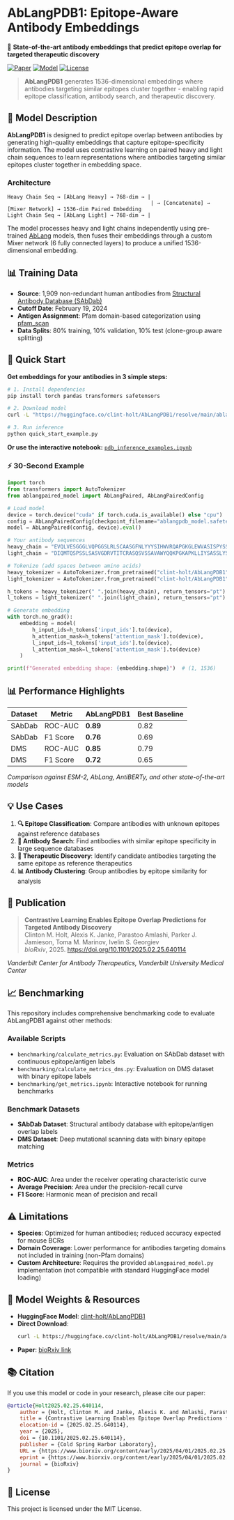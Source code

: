 # AbLangPDB1: Epitope-Aware Antibody Embeddings

🧬 **State-of-the-art antibody embeddings that predict epitope overlap for targeted therapeutic discovery**

[![Paper](https://img.shields.io/badge/Paper-bioRxiv-red)](https://doi.org/10.1101/2025.02.25.640114)
[![Model](https://img.shields.io/badge/🤗%20HuggingFace-Model-blue)](https://huggingface.co/clint-holt/AbLangPDB1)
[![License](https://img.shields.io/badge/License-MIT-green.svg)](LICENSE)

> **AbLangPDB1** generates 1536-dimensional embeddings where antibodies targeting similar epitopes cluster together - enabling rapid epitope classification, antibody search, and therapeutic discovery.

## 🔬 Model Description

**AbLangPDB1** is designed to predict epitope overlap between antibodies by generating high-quality embeddings that capture epitope-specificity information. The model uses contrastive learning on paired heavy and light chain sequences to learn representations where antibodies targeting similar epitopes cluster together in embedding space.

### Architecture

```
Heavy Chain Seq → [AbLang Heavy] → 768-dim → |
                                              | → [Concatenate] → [Mixer Network] → 1536-dim Paired Embedding
Light Chain Seq → [AbLang Light] → 768-dim → |
```

The model processes heavy and light chains independently using pre-trained [AbLang](https://huggingface.co/qilowoq/AbLang_heavy) models, then fuses their embeddings through a custom Mixer network (6 fully connected layers) to produce a unified 1536-dimensional embedding.


## 📊 Training Data

- **Source**: 1,909 non-redundant human antibodies from [Structural Antibody Database (SAbDab)](https://doi.org/10.1093/nar/gkt1043)
- **Cutoff Date**: February 19, 2024
- **Antigen Assignment**: Pfam domain-based categorization using [pfam_scan](https://github.com/aziele/pfam_scan)
- **Data Splits**: 80% training, 10% validation, 10% test (clone-group aware splitting)

## 🚀 Quick Start

**Get embeddings for your antibodies in 3 simple steps:**

```bash
# 1. Install dependencies
pip install torch pandas transformers safetensors

# 2. Download model
curl -L "https://huggingface.co/clint-holt/AbLangPDB1/resolve/main/ablangpdb_model.safetensors?download=true" -o ablangpdb_model.safetensors

# 3. Run inference
python quick_start_example.py
```

**Or use the interactive notebook:** [`pdb_inference_examples.ipynb`](pdb_inference_examples.ipynb)

### ⚡ 30-Second Example

```python
import torch
from transformers import AutoTokenizer
from ablangpaired_model import AbLangPaired, AbLangPairedConfig

# Load model
device = torch.device("cuda" if torch.cuda.is_available() else "cpu")
config = AbLangPairedConfig(checkpoint_filename="ablangpdb_model.safetensors")
model = AbLangPaired(config, device).eval()

# Your antibody sequences
heavy_chain = "EVQLVESGGGLVQPGGSLRLSCAASGFNLYYYSIHWVRQAPGKGLEWVASISPYSSSTSYADSVKGRFTISADTSKNTAYLQMNSLRAEDTAVYYCARGRWYRRALDYWGQGTLVTVSS"
light_chain = "DIQMTQSPSSLSASVGDRVTITCRASQSVSSAVAWYQQKPGKAPKLLIYSASSLYSGVPSRFSGSRSGTDFTLTISSLQPEDFATYYCQQYPYYSSLITFGQGTKVEIK"

# Tokenize (add spaces between amino acids)
heavy_tokenizer = AutoTokenizer.from_pretrained("clint-holt/AbLangPDB1", subfolder="heavy_tokenizer")
light_tokenizer = AutoTokenizer.from_pretrained("clint-holt/AbLangPDB1", subfolder="light_tokenizer")

h_tokens = heavy_tokenizer(" ".join(heavy_chain), return_tensors="pt")
l_tokens = light_tokenizer(" ".join(light_chain), return_tensors="pt")

# Generate embedding
with torch.no_grad():
    embedding = model(
        h_input_ids=h_tokens['input_ids'].to(device),
        h_attention_mask=h_tokens['attention_mask'].to(device),
        l_input_ids=l_tokens['input_ids'].to(device),
        l_attention_mask=l_tokens['attention_mask'].to(device)
    )

print(f"Generated embedding shape: {embedding.shape}")  # (1, 1536)
```

## 📊 Performance Highlights

| Dataset | Metric | AbLangPDB1 | Best Baseline |
|---------|--------|------------|---------------|
| SAbDab  | ROC-AUC | **0.89** | 0.82 |
| SAbDab  | F1 Score | **0.76** | 0.69 |
| DMS     | ROC-AUC | **0.85** | 0.79 |
| DMS     | F1 Score | **0.72** | 0.65 |

*Comparison against ESM-2, AbLang, AntiBERTy, and other state-of-the-art models*

## 💡 Use Cases

1. **🔍 Epitope Classification**: Compare antibodies with unknown epitopes against reference databases
2. **🔎 Antibody Search**: Find antibodies with similar epitope specificity in large sequence databases  
3. **💊 Therapeutic Discovery**: Identify candidate antibodies targeting the same epitope as reference therapeutics
4. **📊 Antibody Clustering**: Group antibodies by epitope similarity for analysis

## 📄 Publication

> **Contrastive Learning Enables Epitope Overlap Predictions for Targeted Antibody Discovery**  
> Clinton M. Holt, Alexis K. Janke, Parastoo Amlashi, Parker J. Jamieson, Toma M. Marinov, Ivelin S. Georgiev  
> *bioRxiv*, 2025. https://doi.org/10.1101/2025.02.25.640114

*Vanderbilt Center for Antibody Therapeutics, Vanderbilt University Medical Center*

## 📈 Benchmarking

This repository includes comprehensive benchmarking code to evaluate AbLangPDB1 against other methods:

### Available Scripts

- `benchmarking/calculate_metrics.py`: Evaluation on SAbDab dataset with continuous epitope/antigen labels
- `benchmarking/calculate_metrics_dms.py`: Evaluation on DMS dataset with binary epitope labels
- `benchmarking/get_metrics.ipynb`: Interactive notebook for running benchmarks

### Benchmark Datasets

- **SAbDab Dataset**: Structural antibody database with epitope/antigen overlap labels
- **DMS Dataset**: Deep mutational scanning data with binary epitope matching

### Metrics

- **ROC-AUC**: Area under the receiver operating characteristic curve
- **Average Precision**: Area under the precision-recall curve
- **F1 Score**: Harmonic mean of precision and recall


## ⚠️ Limitations

- **Species**: Optimized for human antibodies; reduced accuracy expected for mouse BCRs
- **Domain Coverage**: Lower performance for antibodies targeting domains not included in training (non-Pfam domains)
- **Custom Architecture**: Requires the provided `ablangpaired_model.py` implementation (not compatible with standard HuggingFace model loading)

## 🔗 Model Weights & Resources

- **HuggingFace Model**: [clint-holt/AbLangPDB1](https://huggingface.co/clint-holt/AbLangPDB1)
- **Direct Download**: 
  ```bash
  curl -L https://huggingface.co/clint-holt/AbLangPDB1/resolve/main/ablangpdb_model.safetensors?download=true -o ablangpdb_model.safetensors
  ```
- **Paper**: [bioRxiv link](https://doi.org/10.1101/2025.02.25.640114)

## 📚 Citation

If you use this model or code in your research, please cite our paper:

```bibtex
@article{Holt2025.02.25.640114,
    author = {Holt, Clinton M. and Janke, Alexis K. and Amlashi, Parastoo and Jamieson, Parker J. and Marinov, Toma M. and Georgiev, Ivelin S.},
    title = {Contrastive Learning Enables Epitope Overlap Predictions for Targeted Antibody Discovery},
    elocation-id = {2025.02.25.640114},
    year = {2025},
    doi = {10.1101/2025.02.25.640114},
    publisher = {Cold Spring Harbor Laboratory},
    URL = {https://www.biorxiv.org/content/early/2025/04/01/2025.02.25.640114},
    eprint = {https://www.biorxiv.org/content/early/2025/04/01/2025.02.25.640114.full.pdf},
    journal = {bioRxiv}
}
```

## 📝 License

This project is licensed under the MIT License.